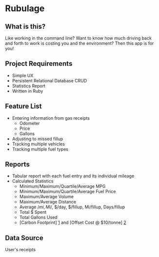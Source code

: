 # Rubulage

## What is this?

Like working in the command line? Want to know how much driving back and forth to work is costing you and the environment? Then this app is for you!

## Project Requirements

  * Simple UX
  * Persistent Relational Database CRUD
  * Statistics Report
  * Written in Ruby

## Feature List

  * Entering information from gas receipts
    * Odometer
    * Price
    * Gallons
  * Adjusting to missed fillup
  * Tracking multiple vehicles
  * Tracking multiple fuel types

## Reports

* Tabular report with each fuel entry and its individual mileage
* Calculated Statistics
  * Minimum/Maximum/Quartile/Average MPG
  * Minimum/Maximum/Quartile/Average Fuel Price
  * Maximum/Average Volume
  * Maximum/Average Distance
  * Average $/mi, Mi/$, $/day, $/fillup, Mi/fillup, Days/fillup
  * Total $ Spent
  * Total Gallons Used
  * [Carbon Footprint] [1] and [Offset Cost @ $10/tonne] [2]

## Data Source

User's receipts

[1]: http://www.eia.gov/tools/faqs/faq.cfm?id=307&t=11
[2]: http://www.carbonfund.org/individuals
